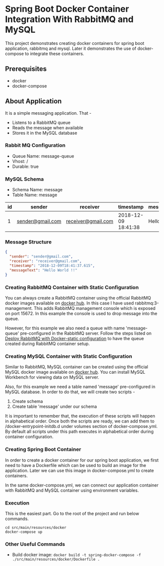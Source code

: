 # Spring Boot Docker Container Integration With RabbitMQ and MySQL
This project demonstrates creating docker containers for spring boot application, rabbitmq and mysql. 
Later it demonstrates the use of docker-compose to integrate these containers.

## Prerequisites
 * docker
 * docker-compose

## About Application
It is a simple messaging application. That -
 * Listens to a RabbitMQ queue
 * Reads the message when available
 * Stores it in the MySQL database

### Rabbit MQ Configuration
 * Queue Name: message-queue
 * Vhost: /
 * Durable: true

### MySQL Schema
* Schema Name: message 
* Table Name: message

| id | sender           | receiver           | timestamp           | message_text  |
|----|------------------|--------------------|---------------------|---------------|
| 1  | sender@gmail.com | receiver@gmail.com | 2018-12-09 18:41:38 | Hello World !!|

### Message Structure
```JSON
{
  "sender": "sender@gmail.com",
  "receiver": "receiver@gmail.com",
  "timestamp": "2018-12-09T18:41:37.615",
  "messageText": "Hello World !!"
}
```
### Creating RabbitMQ Container with Static Configuration
You can always create a RabbitMQ container using the official RabbitMQ docker images available on
[docker hub](https://hub.docker.com/r/library/rabbitmq/). In this case I have used 
rabbitmq:3-management. This adds RabbitMQ management console which is exposed on port 15672. In this
example the console is used to drop message into the queue.

However, for this example we also need a queue with name 'message-queue' pre-configured in the RabbitMQ
server. Follow the steps listed on [Deploy RabbitMQ with Docker-static configuration](https://medium.com/@thomasdecaux/deploy-rabbitmq-with-docker-static-configuration-23ad39cdbf39)
to have the queue created during RabbitMQ container setup.

### Creating MySQL Container with Static Configuration
Similar to RabbitMQ, MySQL container can be created using the official MySQL docker image available
on [docker hub](https://hub.docker.com/r/library/mysql/). You can install MySQL Workbench for viewing 
data on MySQL server. 

Also, for this example we need a table named 'message' pre-configured in MySQL database. In order
to do that, we will create two scripts - 
1. Create schema 
2. Create table 'message' under our schema

It is important to remember that, the execution of these scripts will happen in alphabetical order. 
Once both the scripts are ready, we can add them to /docker-entrypoint-initdb.d under volumes 
section of docker-compose.yml. By default all scripts under this path executes in alphabetical order
during container configuration.  

### Creating Spring Boot Container
In order to create a docker container for our spring boot application, we first need to have a 
Dockerfile which can be used to build an image for the application. Later we can use this image in 
docker-compose.yml to create containers.

In the same docker-compose.yml, we can connect our application container with RabbitMQ and MySQL 
container using environment variables. 

### Execution
This is the easiest part. Go to the root of the project and run below commands.
```
cd src/main/resources/docker
docker-compose up
```  
### Other Useful Commands
  * Build docker image: `docker build -t spring-docker-compose -f ./src/main/resources/docker/Dockerfile .`